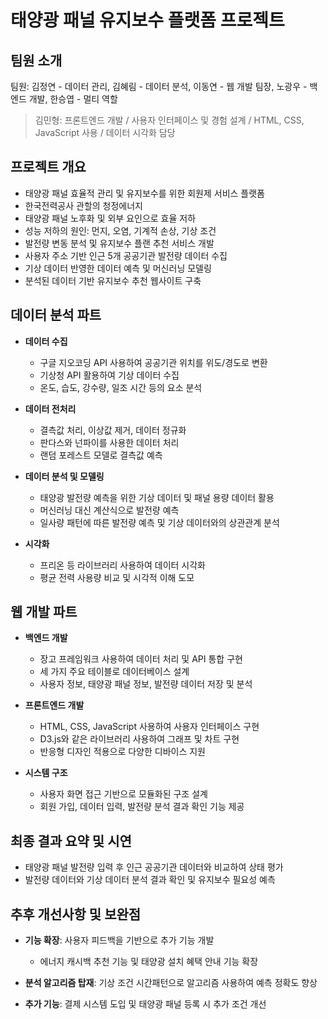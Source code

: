 # 태양광 패널 유지보수 플랫폼 프로젝트

## 팀원 소개
팀원: 김정연 - 데이터 관리, 김혜림 - 데이터 분석, 이동연 - 웹 개발 팀장, 노광우 - 백엔드 개발, 한승엽 - 멀티 역할
> 김민형: 프론트엔드 개발 / 
> 사용자 인터페이스 및 경험 설계 /
> HTML, CSS, JavaScript 사용 /
> 데이터 시각화 담당

## 프로젝트 개요

- 태양광 패널 효율적 관리 및 유지보수를 위한 회원제 서비스 플랫폼
- 한국전력공사 관할의 청정에너지
- 태양광 패널 노후화 및 외부 요인으로 효율 저하
- 성능 저하의 원인: 먼지, 오염, 기계적 손상, 기상 조건
- 발전량 변동 분석 및 유지보수 플랜 추천 서비스 개발
- 사용자 주소 기반 인근 5개 공공기관 발전량 데이터 수집
- 기상 데이터 반영한 데이터 예측 및 머신러닝 모델링
- 분석된 데이터 기반 유지보수 추천 웹사이트 구축

## 데이터 분석 파트

- **데이터 수집**
  - 구글 지오코딩 API 사용하여 공공기관 위치를 위도/경도로 변환
  - 기상청 API 활용하여 기상 데이터 수집
  - 온도, 습도, 강수량, 일조 시간 등의 요소 분석
  
- **데이터 전처리**
  - 결측값 처리, 이상값 제거, 데이터 정규화
  - 판다스와 넌파이를 사용한 데이터 처리
  - 랜덤 포레스트 모델로 결측값 예측

- **데이터 분석 및 모델링**
  - 태양광 발전량 예측을 위한 기상 데이터 및 패널 용량 데이터 활용
  - 머신러닝 대신 계산식으로 발전량 예측
  - 일사량 패턴에 따른 발전량 예측 및 기상 데이터와의 상관관계 분석

- **시각화**
  - 프리온 등 라이브러리 사용하여 데이터 시각화
  - 평균 전력 사용량 비교 및 시각적 이해 도모

## 웹 개발 파트

- **백엔드 개발**
  - 장고 프레임워크 사용하여 데이터 처리 및 API 통합 구현
  - 세 가지 주요 테이블로 데이터베이스 설계
  - 사용자 정보, 태양광 패널 정보, 발전량 데이터 저장 및 분석

- **프론트엔드 개발**
  - HTML, CSS, JavaScript 사용하여 사용자 인터페이스 구현
  - D3.js와 같은 라이브러리 사용하여 그래프 및 차트 구현
  - 반응형 디자인 적용으로 다양한 디바이스 지원

- **시스템 구조**
  - 사용자 화면 접근 기반으로 모듈화된 구조 설계
  - 회원 가입, 데이터 입력, 발전량 분석 결과 확인 기능 제공

## 최종 결과 요약 및 시연

- 태양광 패널 발전량 입력 후 인근 공공기관 데이터와 비교하여 상태 평가
- 발전량 데이터와 기상 데이터 분석 결과 확인 및 유지보수 필요성 예측

## 추후 개선사항 및 보완점

- **기능 확장**: 사용자 피드백을 기반으로 추가 기능 개발
  - 에너지 캐시백 추천 기능 및 태양광 설치 혜택 안내 기능 확장
  
- **분석 알고리즘 탑재**: 기상 조건 시간패턴으로 알고리즘 사용하여 예측 정확도 향상

- **추가 기능**: 결제 시스템 도입 및 태양광 패널 등록 시 추가 조건 개선
